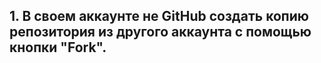 ## 1. В своем аккаунте не GitHub создать копию репозитория из другого аккаунта с помощью кнопки "Fork".